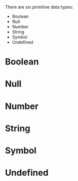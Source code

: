 There are six primitive data types:

* Boolean
* Null
* Number
* String
* Symbol
* Undefined

# Boolean

# Null

# Number

# String

# Symbol

# Undefined
